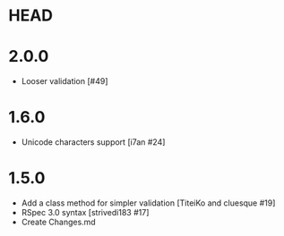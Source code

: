 # HEAD

# 2.0.0

* Looser validation [#49]

# 1.6.0

* Unicode characters support [i7an #24]

# 1.5.0

* Add a class method for simpler validation [TiteiKo and cluesque #19]
* RSpec 3.0 syntax [strivedi183 #17]
* Create Changes.md
